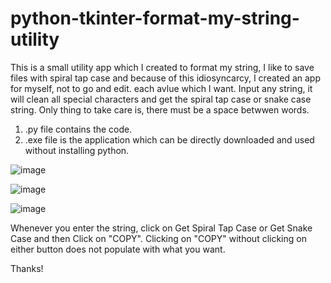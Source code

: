 # python-tkinter-format-my-string-utility

This is a small utility app which I created to format my string, I like to save files with spiral tap case and because of this idiosyncarcy, I created an app for myself, not to go and edit. each avlue which I want.
Input any string, it will clean all special characters and get the spiral tap case or snake case string. Only thing to take care is, there must be a space betwwen words.

1. .py file contains the code.
2. .exe file is the application which can be directly downloaded and used without installing python.

![image](https://user-images.githubusercontent.com/19357134/120227354-9c51ee80-c266-11eb-80f2-47ebc7e89936.png)

![image](https://user-images.githubusercontent.com/19357134/120227388-ac69ce00-c266-11eb-811d-22c62b000cd6.png)

![image](https://user-images.githubusercontent.com/19357134/120227415-b8559000-c266-11eb-8e61-8db269569ebe.png)

Whenever you enter the string, click on Get Spiral Tap Case or Get Snake Case and then Click on "COPY". Clicking on "COPY" without clicking on either button does not populate with what you want.

Thanks!
